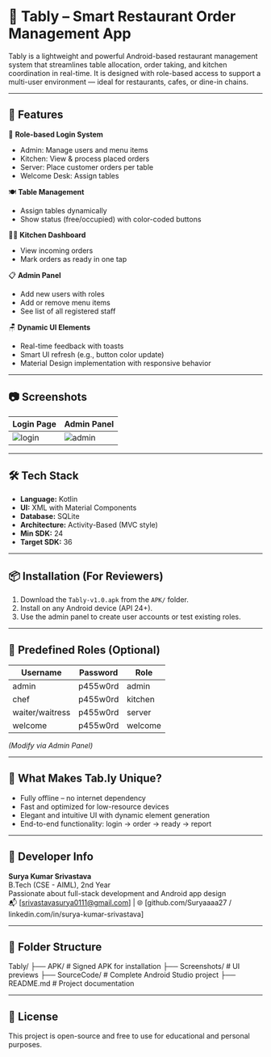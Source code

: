 # 📱 Tably – Smart Restaurant Order Management App

Tably is a lightweight and powerful Android-based restaurant management system that streamlines table allocation, order taking, and kitchen coordination in real-time. It is designed with role-based access to support a multi-user environment — ideal for restaurants, cafes, or dine-in chains.

---

## 🚀 Features

🔐 **Role-based Login System**  
- Admin: Manage users and menu items  
- Kitchen: View & process placed orders  
- Server: Place customer orders per table  
- Welcome Desk: Assign tables  

🍽 **Table Management**  
- Assign tables dynamically  
- Show status (free/occupied) with color-coded buttons  

🧑‍🍳 **Kitchen Dashboard**  
- View incoming orders  
- Mark orders as ready in one tap  

📋 **Admin Panel**  
- Add new users with roles  
- Add or remove menu items  
- See list of all registered staff  

🪑 **Dynamic UI Elements**  
- Real-time feedback with toasts  
- Smart UI refresh (e.g., button color update)  
- Material Design implementation with responsive behavior  

---

## 📷 Screenshots

| Login Page | Admin Panel |
|------------|--------------|
| ![login](<img width="1080" height="2400" alt="Screenshot_20250710_232650" src="https://github.com/user-attachments/assets/3fe2a7d5-7051-4cf1-96db-75d34b16cc8e" />)| ![admin](<img width="1080" height="2400" alt="Screenshot_20250710_232550" src="https://github.com/user-attachments/assets/f36d5f85-89ff-4489-a169-eee516fe2981" />) |

---

## 🛠️ Tech Stack

- **Language:** Kotlin  
- **UI:** XML with Material Components  
- **Database:** SQLite  
- **Architecture:** Activity-Based (MVC style)  
- **Min SDK:** 24  
- **Target SDK:** 36  

---

## 📦 Installation (For Reviewers)

1. Download the `Tably-v1.0.apk` from the `APK/` folder.
2. Install on any Android device (API 24+).
3. Use the admin panel to create user accounts or test existing roles.

---

## 🧪 Predefined Roles (Optional)

| Username | Password | Role     |
|----------|----------|----------|
| admin    | p455w0rd | admin    |
| chef     | p455w0rd  | kitchen  |
| waiter/waitress  | p455w0rd  | server   |
| welcome   | p455w0rd | welcome  |

*(Modify via Admin Panel)*

---

## 🧠 What Makes Tab.ly Unique?

- Fully offline – no internet dependency  
- Fast and optimized for low-resource devices  
- Elegant and intuitive UI with dynamic element generation  
- End-to-end functionality: login → order → ready → report  

---

## 👤 Developer Info

**Surya Kumar Srivastava**  
B.Tech (CSE - AIML), 2nd Year  
Passionate about full-stack development and Android app design  
📬 [srivastavasurya0111@gmail.com] | 🌐 [github.com/Suryaaaa27  /  linkedin.com/in/surya-kumar-srivastava]

---

## 📁 Folder Structure

Tably/
├── APK/ # Signed APK for installation
├── Screenshots/ # UI previews
├── SourceCode/ # Complete Android Studio project
├── README.md # Project documentation



---

## 📝 License

This project is open-source and free to use for educational and personal purposes.




